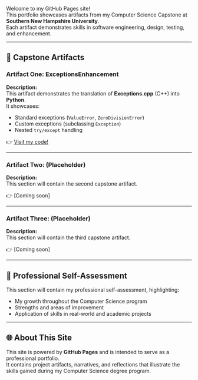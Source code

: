 Welcome to my GitHub Pages site!  
This portfolio showcases artifacts from my Computer Science Capstone at **Southern New Hampshire University**.  
Each artifact demonstrates skills in software engineering, design, testing, and enhancement.

---

## 📂 Capstone Artifacts

### Artifact One: ExceptionsEnhancement
**Description:**  
This artifact demonstrates the translation of **Exceptions.cpp** (C++) into **Python**.  
It showcases:
- Standard exceptions (`ValueError`, `ZeroDivisionError`)
- Custom exceptions (subclassing `Exception`)
- Nested `try/except` handling  

👉 [Visit my code!](https://github.com/jdjenk4/jenkinsjordan.github.io/blob/branch-one/ExceptionsEnhancement/main.py)

---

### Artifact Two: (Placeholder)
**Description:**  
This section will contain the second capstone artifact.  

👉 [Coming soon]

---

### Artifact Three: (Placeholder)
**Description:**  
This section will contain the third capstone artifact.  

👉 [Coming soon]

---

## 📝 Professional Self-Assessment
This section will contain my professional self-assessment, highlighting:  
- My growth throughout the Computer Science program  
- Strengths and areas of improvement  
- Application of skills in real-world and academic projects  

---

## 🌐 About This Site
This site is powered by **GitHub Pages** and is intended to serve as a professional portfolio.  
It contains project artifacts, narratives, and reflections that illustrate the skills gained during my Computer Science degree program.

